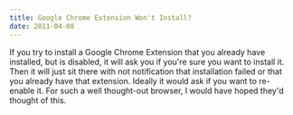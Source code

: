```yaml
---
title: Google Chrome Extension Won't Install?
date: 2011-04-08
---
```


If you try to install a Google Chrome Extension that you already have installed, but is disabled, it will ask you if you're sure you want to install it. Then it will just sit there with not notification that installation failed or that you already have that extension. Ideally it would ask if you want to re-enable it. For such a well thought-out browser, I would have hoped they'd thought of this.
